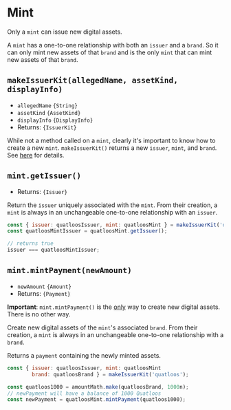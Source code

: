 # Mint

Only a `mint` can issue new digital assets. 

A `mint` has a one-to-one relationship with both an `issuer` and a `brand`.
So it can only mint new assets of that `brand` and is the only `mint` that can mint
new assets of that `brand`.

## `makeIssuerKit(allegedName, assetKind, displayInfo)`
- `allegedName` `{String}`
- `assetKind` `{AssetKind}`
- `displayInfo` `{DisplayInfo}`
- Returns: `{IssuerKit}`

While not a method called on a `mint`, clearly it's important to know how to create a new `mint`. 
`makeIssuerKit()` returns a new `issuer`, `mint`, and `brand`. 
See [here](/ertp/api/issuer.md#makeissuerkit-allegedname-assetkind-displayinfo) for details.

## `mint.getIssuer()`
- Returns: `{Issuer}`

Return the `issuer` uniquely associated with the `mint`. From their creation, a `mint` is always
in an unchangeable one-to-one relationship with an `issuer`. 

```js
const { issuer: quatloosIssuer, mint: quatloosMint } = makeIssuerKit('quatloos');
const quatloosMintIssuer = quatloosMint.getIssuer();

// returns true
issuer === quatloosMintIssuer;
```

## `mint.mintPayment(newAmount)`
- `newAmount` `{Amount}`
- Returns: `{Payment}`

**Important**: `mint.mintPayment()` is the <ins>only</ins> way
to create new digital assets. There is no other way.

Create new digital assets of the `mint`'s associated `brand`.
From their creation, a `mint` is always in an unchangeable
one-to-one relationship with a `brand`.

Returns a `payment` containing the newly minted assets. 

```js
const { issuer: quatloosIssuer, mint: quatloosMint
        brand: quatloosBrand } = makeIssuerKit('quatloos');

const quatloos1000 = amountMath.make(quatloosBrand, 1000n);
// newPayment will have a balance of 1000 Quatloos
const newPayment = quatloosMint.mintPayment(quatloos1000);
```
